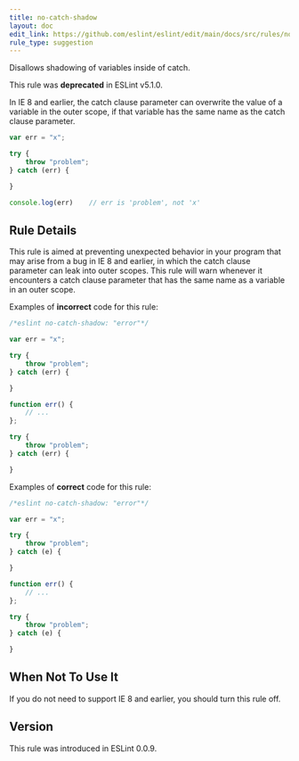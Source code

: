 ```yaml
---
title: no-catch-shadow
layout: doc
edit_link: https://github.com/eslint/eslint/edit/main/docs/src/rules/no-catch-shadow.md
rule_type: suggestion
---
```


Disallows shadowing of variables inside of catch.

This rule was **deprecated** in ESLint v5.1.0.

In IE 8 and earlier, the catch clause parameter can overwrite the value of a variable in the outer scope, if that variable has the same name as the catch clause parameter.

```js
var err = "x";

try {
    throw "problem";
} catch (err) {

}

console.log(err)    // err is 'problem', not 'x'
```

## Rule Details

This rule is aimed at preventing unexpected behavior in your program that may arise from a bug in IE 8 and earlier, in which the catch clause parameter can leak into outer scopes. This rule will warn whenever it encounters a catch clause parameter that has the same name as a variable in an outer scope.

Examples of **incorrect** code for this rule:

```js
/*eslint no-catch-shadow: "error"*/

var err = "x";

try {
    throw "problem";
} catch (err) {

}

function err() {
    // ...
};

try {
    throw "problem";
} catch (err) {

}
```

Examples of **correct** code for this rule:

```js
/*eslint no-catch-shadow: "error"*/

var err = "x";

try {
    throw "problem";
} catch (e) {

}

function err() {
    // ...
};

try {
    throw "problem";
} catch (e) {

}
```

## When Not To Use It

If you do not need to support IE 8 and earlier, you should turn this rule off.

## Version

This rule was introduced in ESLint 0.0.9.
